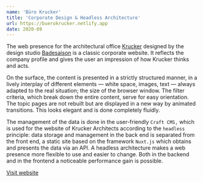 ```yaml
---
name: 'Büro Krucker'
title: 'Corporate Design & Headless Architecture'
url: https://buerokrucker.netlify.app
date: 2020-09
---
```

The web presence for the architectural office [Krucker](https://buerokrucker.netlify.app) designed by the design studio [Badesaison](https://badesaison.ch) is a classic corporate website. It reflects the company profile and gives the user an impression of how Krucker thinks and acts.

On the surface, the content is presented in a strictly structured manner, in a lively interplay of different elements — white space, images, text — always adapted to the real situation; the size of the browser window. The filter criteria, which break down the entire content, serve for easy orientation. The topic pages are not rebuilt but are displayed in a new way by animated transitions. This looks elegant and is done completely fluidly.

The management of the data is done in the user-friendly `Craft CMS,` which is used for the website of Krucker Architects according to the `headless` principle: data storage and management in the back end is separated from the front end, a static site based on the framework `Nuxt.js` which obtains and presents the data via an API. A headless architecture makes a web presence more flexible to use and easier to change. Both in the backend and in the frontend a noticeable performance gain is possible.

[Visit website](https://buerokrucker.netlify.app)
